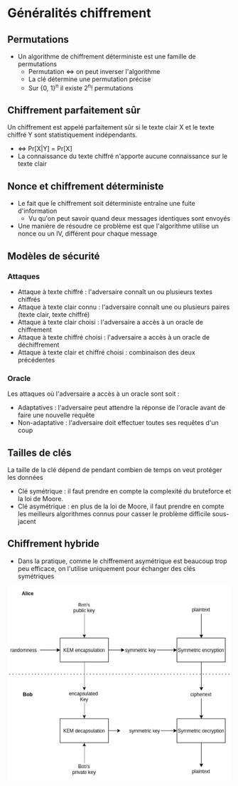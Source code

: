 # Généralités chiffrement
## Permutations
- Un algorithme de chiffrement déterministe est une famille de permutations
    - Permutation <=> on peut inverser l'algorithme
    - La clé détermine une permutation précise
    - Sur {0, 1}<sup>n</sup> il existe 2<sup>n</sup>! permutations
## Chiffrement parfaitement sûr
Un chiffrement est appelé parfaitement sûr si le texte clair X et le texte chiffré Y sont statistiquement indépendants.
- <=> Pr[X|Y] = Pr[X]
- La connaissance du texte chiffré n'apporte aucune connaissance sur le texte clair
## Nonce et chiffrement déterministe
- Le fait que le chiffrement soit déterministe entraîne une fuite d'information
    - Vu qu'on peut savoir quand deux messages identiques sont envoyés
- Une manière de résoudre ce problème est que l'algorithme utilise un nonce ou un IV, différent pour chaque message
## Modèles de sécurité
### Attaques
- Attaque à texte chiffré : l'adversaire connaît un ou plusieurs textes chiffrés
- Attaque à texte clair connu : l'adversaire connaît une ou plusieurs paires (texte clair, texte chiffré)
- Attaque à texte clair choisi : l'adversaire a accès à un oracle de chiffrement
- Attaque à texte chiffré choisi : l'adversaire a accès à un oracle de déchiffrement
- Attaque à texte clair et chiffré choisi : combinaison des deux précédentes
### Oracle
Les attaques où l'adversaire a accès à un oracle sont soit :
- Adaptatives : l'adversaire peut attendre la réponse de l'oracle avant de faire une nouvelle requête
- Non-adaptative : l'adversaire doit effectuer toutes ses requêtes d'un coup
## Tailles de clés
La taille de la clé dépend de pendant combien de temps on veut protéger les données
- Clé symétrique : il faut prendre en compte la complexité du bruteforce et la loi de Moore.
- Clé asymétrique : en plus de la loi de Moore, il faut prendre en compte les meilleurs algorithmes connus pour casser le problème difficile sous-jacent
## Chiffrement hybride
- Dans la pratique, comme le chiffrement asymétrique est beaucoup trop peu efficace, on l'utilise uniquement pour échanger des clés symétriques 

![This is an image](images/chiffrement_hybride.png)